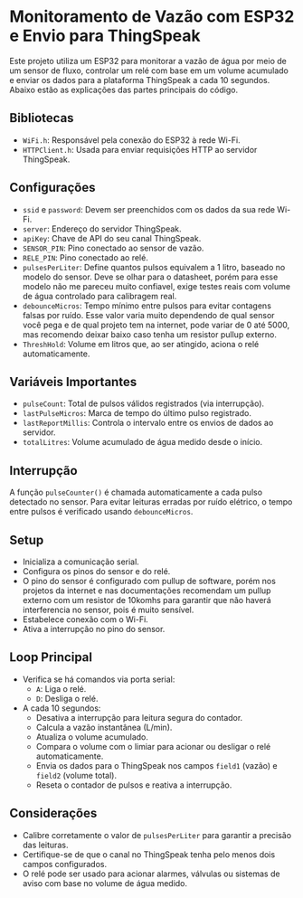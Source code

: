 # Monitoramento de Vazão com ESP32 e Envio para ThingSpeak

Este projeto utiliza um ESP32 para monitorar a vazão de água por meio de um sensor de fluxo, controlar um relé com base em um volume acumulado e enviar os dados para a plataforma ThingSpeak a cada 10 segundos. Abaixo estão as explicações das partes principais do código.

## Bibliotecas

- `WiFi.h`: Responsável pela conexão do ESP32 à rede Wi-Fi.
- `HTTPClient.h`: Usada para enviar requisições HTTP ao servidor ThingSpeak.

## Configurações

- `ssid` e `password`: Devem ser preenchidos com os dados da sua rede Wi-Fi.
- `server`: Endereço do servidor ThingSpeak.
- `apiKey`: Chave de API do seu canal ThingSpeak.
- `SENSOR_PIN`: Pino conectado ao sensor de vazão.
- `RELE_PIN`: Pino conectado ao relé.
- `pulsesPerLiter`: Define quantos pulsos equivalem a 1 litro, baseado no modelo do sensor. Deve se olhar para o datasheet, porém para esse modelo não me pareceu muito confiavel, exige testes reais com volume de água controlado para calibragem real.
- `debounceMicros`: Tempo mínimo entre pulsos para evitar contagens falsas por ruído. Esse valor varia muito dependendo de qual sensor você pega e de qual projeto tem na internet, pode variar de 0 até 5000, mas recomendo deixar baixo caso tenha um resistor pullup externo.
- `ThreshHold`: Volume em litros que, ao ser atingido, aciona o relé automaticamente.

## Variáveis Importantes

- `pulseCount`: Total de pulsos válidos registrados (via interrupção).
- `lastPulseMicros`: Marca de tempo do último pulso registrado.
- `lastReportMillis`: Controla o intervalo entre os envios de dados ao servidor.
- `totalLitres`: Volume acumulado de água medido desde o início.

## Interrupção

A função `pulseCounter()` é chamada automaticamente a cada pulso detectado no sensor. Para evitar leituras erradas por ruído elétrico, o tempo entre pulsos é verificado usando `debounceMicros`.

## Setup

- Inicializa a comunicação serial.
- Configura os pinos do sensor e do relé.
- O pino do sensor é configurado com pullup de software, porém nos projetos da internet e nas documentações recomendam um pullup externo com um resistor de 10komhs para garantir que não haverá interferencia no sensor, pois é muito sensível.
- Estabelece conexão com o Wi-Fi.
- Ativa a interrupção no pino do sensor.

## Loop Principal

- Verifica se há comandos via porta serial:
  - `A`: Liga o relé.
  - `D`: Desliga o relé.
- A cada 10 segundos:
  - Desativa a interrupção para leitura segura do contador.
  - Calcula a vazão instantânea (L/min).
  - Atualiza o volume acumulado.
  - Compara o volume com o limiar para acionar ou desligar o relé automaticamente.
  - Envia os dados para o ThingSpeak nos campos `field1` (vazão) e `field2` (volume total).
  - Reseta o contador de pulsos e reativa a interrupção.

## Considerações

- Calibre corretamente o valor de `pulsesPerLiter` para garantir a precisão das leituras.
- Certifique-se de que o canal no ThingSpeak tenha pelo menos dois campos configurados.
- O relé pode ser usado para acionar alarmes, válvulas ou sistemas de aviso com base no volume de água medido.
